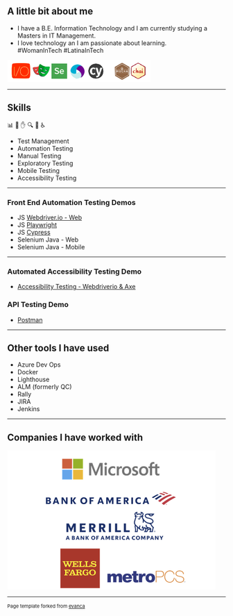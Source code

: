 ## A little bit about me 
- I have a B.E. Information Technology and I am currently studying a Masters in IT Management.
- I love technology an I am passionate about learning.
<br>#WomanInTech #LatinaInTech

<img src="images/stack.png?raw=true"/>

--- 
## Skills
📊 🤖 ✋ 🔍 📱 ♿ 
- Test Management
- Automation Testing
- Manual Testing
- Exploratory Testing
- Mobile Testing
- Accessibility Testing
---

### Front End Automation Testing Demos

- JS [Webdriver.io - Web](https://github.com/ixmeza/wdio.conduit)
- JS [Playwright](https://github.com/ixmeza/playwright.trello)
- JS [Cypress](https://github.com/ixmeza/cy.webdriver-uni)
- Selenium Java - Web
- Selenium Java - Mobile

---
### Automated Accessibility Testing Demo
- [Accessibility Testing - Webdriverio & Axe](https://github.com/ixmeza/wdio.axe)

### API Testing Demo
- [Postman](https://github.com/ixmeza/postman.restfulbooker)

---

## Other tools I have used
- Azure Dev Ops
- Docker
- Lighthouse
- ALM (formerly QC)
- Rally
- JIRA
- Jenkins

---

## Companies I have worked with

<img src="images/dummy_thumbnail.png?raw=true"/>


---
<p style="font-size:11px">Page template forked from <a href="https://github.com/evanca/quick-portfolio">evanca</a></p>
<!-- Remove above link if you don't want to attibute -->
